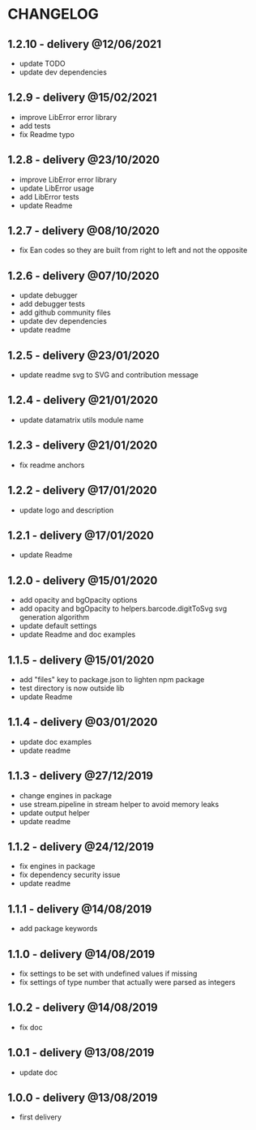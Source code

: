 # CHANGELOG

## 1.2.10 - delivery @12/06/2021

- update TODO
- update dev dependencies

## 1.2.9 - delivery @15/02/2021

- improve LibError error library
- add tests
- fix Readme typo

## 1.2.8 - delivery @23/10/2020

- improve LibError error library
- update LibError usage
- add LibError tests
- update Readme

## 1.2.7 - delivery @08/10/2020

- fix Ean codes so they are built from right to left and not the opposite

## 1.2.6 - delivery @07/10/2020

- update debugger
- add debugger tests
- add github community files
- update dev dependencies
- update readme

## 1.2.5 - delivery @23/01/2020

- update readme svg to SVG and contribution message

## 1.2.4 - delivery @21/01/2020

- update datamatrix utils module name

## 1.2.3 - delivery @21/01/2020

- fix readme anchors

## 1.2.2 - delivery @17/01/2020

- update logo and description

## 1.2.1 - delivery @17/01/2020

- update Readme

## 1.2.0 - delivery @15/01/2020

- add opacity and bgOpacity options
- add opacity and bgOpacity to helpers.barcode.digitToSvg svg generation algorithm
- update default settings
- update Readme and doc examples

## 1.1.5 - delivery @15/01/2020

- add "files" key to package.json to lighten npm package
- test directory is now outside lib
- update Readme

## 1.1.4 - delivery @03/01/2020

- update doc examples
- update readme

## 1.1.3 - delivery @27/12/2019

- change engines in package
- use stream.pipeline in stream helper to avoid memory leaks
- update output helper
- update readme

## 1.1.2 - delivery @24/12/2019

- fix engines in package
- fix dependency security issue
- update readme

## 1.1.1 - delivery @14/08/2019

- add package keywords

## 1.1.0 - delivery @14/08/2019

- fix settings to be set with undefined values if missing
- fix settings of type number that actually were parsed as integers

## 1.0.2 - delivery @14/08/2019

- fix doc

## 1.0.1 - delivery @13/08/2019

- update doc

## 1.0.0 - delivery @13/08/2019

- first delivery
